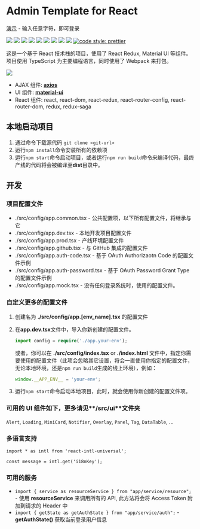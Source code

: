 # Admin Template for React

[演示](https://admin-react.bndy.net/) - 输入任意字符，即可登录

![](https://github.com/bndynet/admin-template-for-react/workflows/CI/badge.svg)
![](https://img.shields.io/badge/Language-TypeScript-blue.svg)
![](https://img.shields.io/badge/Language-SCSS-blue.svg)
![](https://img.shields.io/badge/React-16.3-brightgreen.svg?logo=react)
![](https://img.shields.io/badge/React-Redux-brightgreen.svg?logo=react)
![](https://img.shields.io/badge/React-react--router--config-brightgreen.svg?logo=react)
![](https://img.shields.io/badge/React-react--intl-brightgreen.svg?logo=react)
![](https://img.shields.io/badge/React-connected--react--router-brightgreen.svg?logo=react)
![](https://img.shields.io/badge/React-Redux%20Saga-brightgreen.svg?logo=react)
[![code style: prettier](https://img.shields.io/badge/Code_Style-Prettier-ff69b4.svg)](https://github.com/prettier/prettier)

这是一个基于 React 技术栈的项目，使用了 React Redux, Material UI 等组件。项目使用 TypeScript 为主要编程语言，同时使用了 Webpack 来打包。

![](https://raw.githubusercontent.com/bndynet/admin-template-for-react/master/docs/images/admin-home.png)

- AJAX 组件: **[axios](https://github.com/axios/axios)**
- UI 组件: **[material-ui](https://material-ui.com/)**
- React 组件: react, react-dom, react-redux, react-router-config, react-router-dom, redux, redux-saga

## 本地启动项目

1. 通过命令下载源代码 `git clone <git-url>`
2. 运行`npm install`命令安装所有的依赖项
3. 运行`npm start`命令启动项目，或者运行`npm run build`命令来编译代码，最终产线的代码将会被编译至**dist**目录中。

## 开发

### 项目配置文件

- ./src/config/app.common.tsx - 公共配置项，以下所有配置文件，将继承与它
- ./src/config/app.dev.tsx - 本地开发项目配置文件
- ./src/config/app.prod.tsx - 产线环境配置文件
- ./src/config/app.github.tsx - 与 GitHub 集成的配置文件
- ./src/config/app.auth-code.tsx - 基于 OAuth Authorizaotn Code 的配置文件示例
- ./src/config/app.auth-password.tsx - 基于 OAuth Password Grant Type 的配置文件示例
- ./src/config/app.mock.tsx - 没有任何登录系统时，使用的配置文件。

### 自定义更多的配置文件

1. 创建名为 **./src/config/app.[env_name].tsx** 的配置文件

2. 在**app.dev.tsx**文件中，导入你新创建的配置文件。

    ```ts
    import config = require('./app.your-env');
    ```

    或者，你可以在 **./src/config/index.tsx** or **./index.html** 文件中，指定你需要使用的配置文件（此项会忽略其它设置，将会一直使用你指定的配置文件，无论本地环境，还是`npm run build`生成的线上环境），例如：

    ```ts
    window.__APP_ENV__ = 'your-env';
    ```

3. 运行`npm start`命令启动本地项目，此时，就会使用你新创建的配置文件项。

### 可用的 UI 组件如下，更多请见**/src/ui**文件夹

`Alert`, `Loading`, `MiniCard`, `Notifier`, `Overlay`, `Panel`, `Tag`, `DataTable`, ...

### 多语言支持

```tsx
import * as intl from 'react-intl-universal';

const message = intl.get('i18nKey');
```

### 可用的服务

- `import { service as resourceService } from "app/service/resource";` - 使用 **resourceService** 来调用所有的 API, 此方法将会将 Access Token 附加到请求的 Header 中
- `import { getState as getAuthState } from "app/service/auth";` - **getAuthState()** 获取当前登录用户信息
